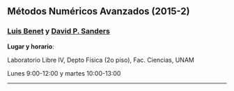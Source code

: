 ## Métodos Numéricos Avanzados (2015-2)

### [Luis Benet](http://www.cicc.unam.mx/~benet) y [David P. Sanders](http://sistemas.fciencias.unam.mx/~dsanders/)

**Lugar y horario**:

Laboratorio Libre IV, Depto Física (2o piso), Fac. Ciencias, UNAM

Lunes 9:00-12:00 y martes 10:00-13:00

---
